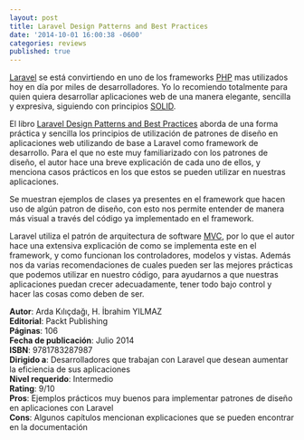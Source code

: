 ```yaml
---
layout: post
title: Laravel Design Patterns and Best Practices
date: '2014-10-01 16:00:38 -0600'
categories: reviews
published: true
---
```


[Laravel][Laravel] se está convirtiendo en uno de los frameworks [PHP][PHP] mas utilizados hoy en día por miles de desarrolladores. Yo lo recomiendo totalmente para quien quiera desarrollar aplicaciones web de una manera elegante, sencilla y expresiva, siguiendo con principios [SOLID][SOLID].

El libro [Laravel Design Patterns and Best Practices][Book] aborda de una forma práctica y sencilla los principios de utilización de patrones de diseño en aplicaciones web utilizando de base a Laravel como framework de desarrollo. Para el que no este muy familiarizado con los patrones de diseño, el autor hace una breve explicación de cada uno de ellos, y menciona casos prácticos en los que estos se pueden utilizar en nuestras aplicaciones.

Se muestran ejemplos de clases ya presentes en el framework que hacen uso de algún patron de diseño, con esto nos permite entender de manera más visual a través del código ya implementado en el framework.

Laravel utiliza el patrón de arquitectura de software [MVC][MVC], por lo que el autor hace una extensiva explicación de como se implementa este en el framework, y como funcionan los controladores, modelos y vistas. Además nos da varias recomendaciones de cuales pueden ser las mejores prácticas que podemos utilizar en nuestro código, para ayudarnos a que nuestras aplicaciones puedan crecer adecuadamente, tener todo bajo control y hacer las cosas como deben de ser.

**Autor**: Arda Kılıçdağı, H. İbrahim YILMAZ<br>
**Editorial**: Packt Publishing<br>
**Páginas**: 106<br>
**Fecha de publicación**: Julio 2014<br>
**ISBN**: 9781783287987<br>
**Dirigido a**: Desarrolladores que trabajan con Laravel que desean aumentar la eficiencia de sus aplicaciones<br>
**Nivel requerido**: Intermedio<br>
**Rating**: 9/10<br>
**Pros**: Ejemplos prácticos muy buenos para implementar patrones de diseño en aplicaciones con Laravel<br>
**Cons**: Algunos capítulos mencionan explicaciones que se pueden encontrar en la documentación

[Laravel]: http://laravel.com/
[PHP]: http://php.net/
[SOLID]: http://es.wikipedia.org/wiki/SOLID_(object-oriented_design)
[Book]: https://www.packtpub.com/web-development/laravel-design-patterns-and-best-practices
[MVC]: http://es.wikipedia.org/wiki/Modelo%E2%80%93vista%E2%80%93controlador
